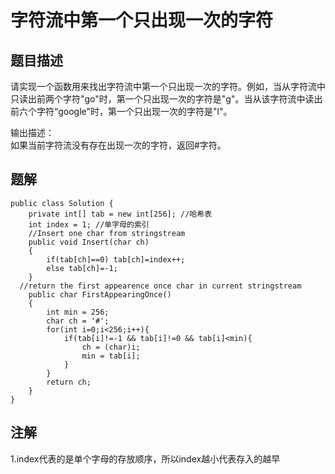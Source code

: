 # 字符流中第一个只出现一次的字符

## 题目描述
请实现一个函数用来找出字符流中第一个只出现一次的字符。例如，当从字符流中只读出前两个字符"go"时，第一个只出现一次的字符是"g"。当从该字符流中读出前六个字符“google"时，第一个只出现一次的字符是"l"。  

输出描述：  
        如果当前字符流没有存在出现一次的字符，返回#字符。
    
## 题解
    public class Solution {
        private int[] tab = new int[256]; //哈希表
        int index = 1; //单字母的索引
        //Insert one char from stringstream
        public void Insert(char ch)
        {
            if(tab[ch]==0) tab[ch]=index++;
            else tab[ch]=-1;
        }
      //return the first appearence once char in current stringstream
        public char FirstAppearingOnce()
        {
            int min = 256;
            char ch = '#';
            for(int i=0;i<256;i++){
                if(tab[i]!=-1 && tab[i]!=0 && tab[i]<min){
                    ch = (char)i;
                    min = tab[i];
                }
            }
            return ch;
        }
    }

## 注解
1.index代表的是单个字母的存放顺序，所以index越小代表存入的越早    

